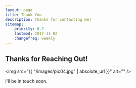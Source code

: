```yaml
---
layout: page
title: Thank You
description: Thanks for contacting me!
sitemap:
    priority: 0.7
    lastmod: 2017-11-02
    changefreq: weekly
---
```

## Thanks for Reaching Out!

<span class="image left"><img src="{{ "/images/pic04.jpg" | absolute_url }}" alt="" /></span>

I'll be in touch soon.

